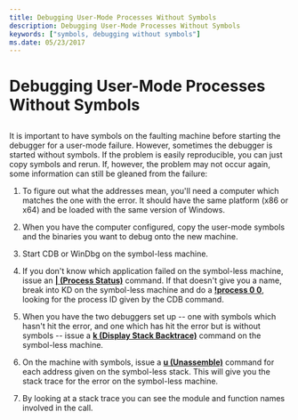 ```yaml
---
title: Debugging User-Mode Processes Without Symbols
description: Debugging User-Mode Processes Without Symbols
keywords: ["symbols, debugging without symbols"]
ms.date: 05/23/2017
---
```


# Debugging User-Mode Processes Without Symbols


## <span id="ddk_debugging_user_mode_processes_without_symbols_dbg"></span><span id="DDK_DEBUGGING_USER_MODE_PROCESSES_WITHOUT_SYMBOLS_DBG"></span>


It is important to have symbols on the faulting machine before starting the debugger for a user-mode failure. However, sometimes the debugger is started without symbols. If the problem is easily reproducible, you can just copy symbols and rerun. If, however, the problem may not occur again, some information can still be gleaned from the failure:

1.  To figure out what the addresses mean, you'll need a computer which matches the one with the error. It should have the same platform (x86 or x64) and be loaded with the same version of Windows.

2.  When you have the computer configured, copy the user-mode symbols and the binaries you want to debug onto the new machine.

3.  Start CDB or WinDbg on the symbol-less machine.

4.  If you don't know which application failed on the symbol-less machine, issue an [**| (Process Status)**](../debuggercmds/---process-status-.md) command. If that doesn't give you a name, break into KD on the symbol-less machine and do a [**!process 0 0**](../debuggercmds/-process.md), looking for the process ID given by the CDB command.

5.  When you have the two debuggers set up -- one with symbols which hasn't hit the error, and one which has hit the error but is without symbols -- issue a [**k (Display Stack Backtrace)**](../debuggercmds/k--kb--kc--kd--kp--kp--kv--display-stack-backtrace-.md) command on the symbol-less machine.

6.  On the machine with symbols, issue a [**u (Unassemble)**](../debuggercmds/u--unassemble-.md) command for each address given on the symbol-less stack. This will give you the stack trace for the error on the symbol-less machine.

7.  By looking at a stack trace you can see the module and function names involved in the call.

 

 





